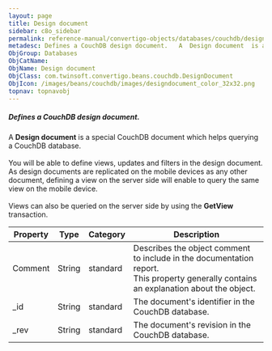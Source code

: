 ```yaml
---
layout: page
title: Design document
sidebar: c8o_sidebar
permalink: reference-manual/convertigo-objects/databases/couchdb/design-document/
metadesc: Defines a CouchDB design document.   A  Design document  is a special CouchDB document which helps querying a CouchDB database.  You will be able to d
ObjGroup: Databases
ObjCatName: 
ObjName: Design document
ObjClass: com.twinsoft.convertigo.beans.couchdb.DesignDocument
ObjIcon: /images/beans/couchdb/images/designdocument_color_32x32.png
topnav: topnavobj
---
```

##### Defines a CouchDB design document. 

A <b>Design document</b> is a special CouchDB document which helps querying a CouchDB database.<br/><br/>You will be able to define views, updates and filters in the design document. As design documents are replicated on the mobile devices as any other document, defining a view on the server side will enable to query the same view on the mobile device.<br/><br/>Views can also be queried on the server side by using  the <b>GetView</b> transaction.

Property | Type | Category | Description
--- | --- | --- | ---
Comment | String | standard | Describes the object comment to include in the documentation report.<br/>This property generally contains an explanation about the object.
_id | String | standard | The document's identifier in the CouchDB database.
_rev | String | standard | The document's revision in the CouchDB database.
